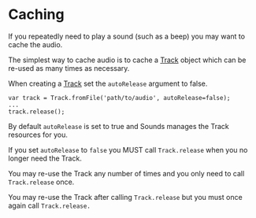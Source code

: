 # Caching

If you repeatedly need to play a sound \(such as a beep\) you may want to cache the audio.

The simplest way to cache audio is to cache a [Track](../api/track.md) object which can be re-used as many times as necessary.

When creating a [Track](../api/track.md) set the `autoRelease` argument to false.

```text
var track = Track.fromFile('path/to/audio', autoRelease=false);
...
track.release();
```

By default `autoRelease` is set to true and Sounds manages the Track resources for you.

If you set `autoRelease` to `false` you MUST call `Track.release` when you no longer need the Track.

You may re-use the Track any number of times and you only need to call `Track.release` once.

You may re-use the Track after calling `Track.release` but you must once again call `Track.release.`


